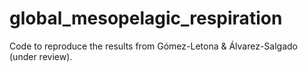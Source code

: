 # global_mesopelagic_respiration
Code to reproduce the results from Gómez-Letona &amp; Álvarez-Salgado (under review).
